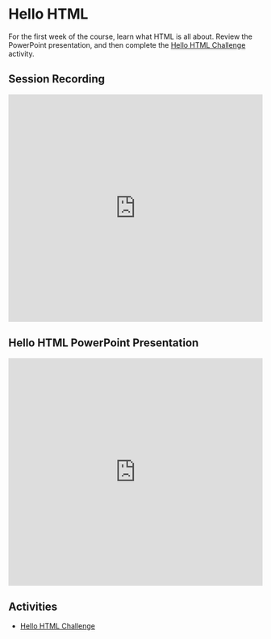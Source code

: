 # Hello HTML
For the first week of the course, learn what HTML is all about. Review the PowerPoint presentation, and then complete the [Hello HTML Challenge](HtmlIntroChallenge.md) activity.

## Session Recording
<iframe width="100%" height="450px" src="https://www.youtube.com/embed/DTtTJwneuwM" frameborder="0" allow="accelerometer; autoplay; clipboard-write; encrypted-media; gyroscope; picture-in-picture" allowfullscreen></iframe>

## Hello HTML PowerPoint Presentation
<iframe src='https://view.officeapps.live.com/op/embed.aspx?src=https://hylandtechclub.com/web-101/Week01/HelloHtml.pptx' width='100%' height='450px' frameborder='0'></iframe>

## Activities
- [Hello HTML Challenge](HtmlIntroChallenge.md)